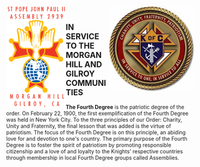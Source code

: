 
<div>
<div>
<p align="center"><img align="left" img src="assets/img/2939logoA.png" width="160"><img align="right" img src="assets/img/kofc9.jpg" width="230"></p>
</div>
<br>
<div>
<p align="center">

<h2>IN SERVICE TO THE MORGAN HILL AND GILROY COMMUNITIES</h2>

</p>
<p>
  
<b>The Fourth Degree</b> is the patriotic degree of the order. On February 22, 1900, the first
exemplification of the Fourth Degree was held in New York City. To the three principles
of our Order: Charity, Unity and Fraternity, the final lesson that was added is the virtue
of patriotism. The focus of the Fourth Degree is on this principle, an abiding love for
and devotion to one's country. The primary purpose of the Fourth Degree is to foster the
spirit of patriotism by promoting responsible citizenship and a love of and loyalty to
the Knights' respective countries through membership in local Fourth Degree groups called
  Assemblies.</p>
</div>

